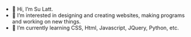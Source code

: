 - 👋 Hi, I’m Su Latt.
- 👀 I’m interested in designing and creating websites, making programs and working on new things.
- 🌱 I’m currently learning CSS, Html, Javascript, JQuery, Python, etc.

<!---
sulatt03/sulatt03 is a ✨ special ✨ repository because its `README.md` (this file) appears on your GitHub profile.
You can click the Preview link to take a look at your changes.
--->
